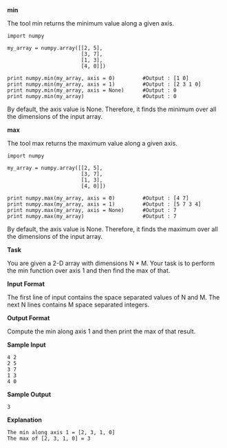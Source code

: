 **min**

The tool min returns the minimum value along a given axis.

```
import numpy

my_array = numpy.array([[2, 5], 
                        [3, 7],
                        [1, 3],
                        [4, 0]])

print numpy.min(my_array, axis = 0)         #Output : [1 0]
print numpy.min(my_array, axis = 1)         #Output : [2 3 1 0]
print numpy.min(my_array, axis = None)      #Output : 0
print numpy.min(my_array)                   #Output : 0
```

By default, the axis value is None. Therefore, it finds the minimum over all the dimensions of the input array.

**max**

The tool max returns the maximum value along a given axis.

```
import numpy

my_array = numpy.array([[2, 5], 
                        [3, 7],
                        [1, 3],
                        [4, 0]])

print numpy.max(my_array, axis = 0)         #Output : [4 7]
print numpy.max(my_array, axis = 1)         #Output : [5 7 3 4]
print numpy.max(my_array, axis = None)      #Output : 7
print numpy.max(my_array)                   #Output : 7
```

By default, the axis value is None. Therefore, it finds the maximum over all the dimensions of the input array.

**Task**

You are given a 2-D array with dimensions N * M. 
Your task is to perform the min function over axis 1 and then find the max of that.

**Input Format**

The first line of input contains the space separated values of N and M. 
The next N lines contains M space separated integers.

**Output Format**

Compute the min along axis 1 and then print the max of that result.

**Sample Input**

```
4 2
2 5
3 7
1 3
4 0
```

**Sample Output**

`3`

**Explanation**

```
The min along axis 1 = [2, 3, 1, 0]
The max of [2, 3, 1, 0] = 3
```
